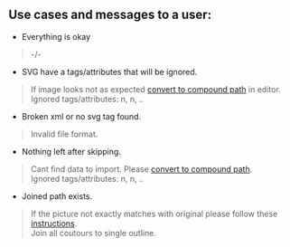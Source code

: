 Use cases and messages to a user:
---
* Everything is okay

> -/-

* SVG have a tags/attributes that will be ignored.

> If image looks not as expected [convert to compound path](https://github.com/fontello/fontello/wiki/How-to-use-custom-images#importing-svg-images) in editor.<br/>
> Ignored tags/attributes: n, n, ..

* Broken xml or no svg tag found.

> Invalid file format. <br/>

* Nothing left after skipping.

> Cant find data to import. Please [convert to compound path](https://github.com/fontello/fontello/wiki/How-to-use-custom-images#importing-svg-images).<br/>
> Ignored tags/attributes: n, n, ..

* Joined path exists.

> If the picture not exactly matches with original please follow these  [instructions](https://github.com/fontello/fontello/wiki/How-to-use-custom-images#importing-svg-images).<br/>
> Join all coutours to single outline. 

